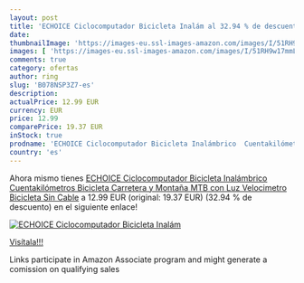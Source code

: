```yaml
---
layout: post
title: 'ECHOICE Ciclocomputador Bicicleta Inalám al 32.94 % de descuento'
date: 
thumbnailImage: 'https://images-eu.ssl-images-amazon.com/images/I/51RH9w17mmL._SL200_.jpg'
images: [ 'https://images-eu.ssl-images-amazon.com/images/I/51RH9w17mmL._SL200_.jpg' ]
comments: true
category: ofertas
author: ring
slug: 'B078NSP3Z7-es'
description:
actualPrice: 12.99 EUR
currency: EUR
price: 12.99
comparePrice: 19.37 EUR
inStock: true
prodname: 'ECHOICE Ciclocomputador Bicicleta Inalámbrico  Cuentakilómetros Bicicleta Carretera y Montaña MTB con Luz  Velocimetro Bicicleta Sin Cable'
country: 'es'
---
```


Ahora mismo tienes [ECHOICE Ciclocomputador Bicicleta Inalámbrico  Cuentakilómetros Bicicleta Carretera y Montaña MTB con Luz  Velocimetro Bicicleta Sin Cable](https://www.amazon.es/dp/B078NSP3Z7/?tag=tolees-21) a 12.99 EUR (original: 19.37 EUR) (32.94 %  de descuento) en el siguiente enlace!

[![ECHOICE Ciclocomputador Bicicleta Inalám](https://images-eu.ssl-images-amazon.com/images/I/51RH9w17mmL._SL200_.jpg)](https://www.amazon.es/dp/B078NSP3Z7/?tag=tolees-21)

[Visítala!!!](https://www.amazon.es/dp/B078NSP3Z7/?tag=tolees-21)

Links participate in Amazon Associate program and might generate a comission on qualifying sales
